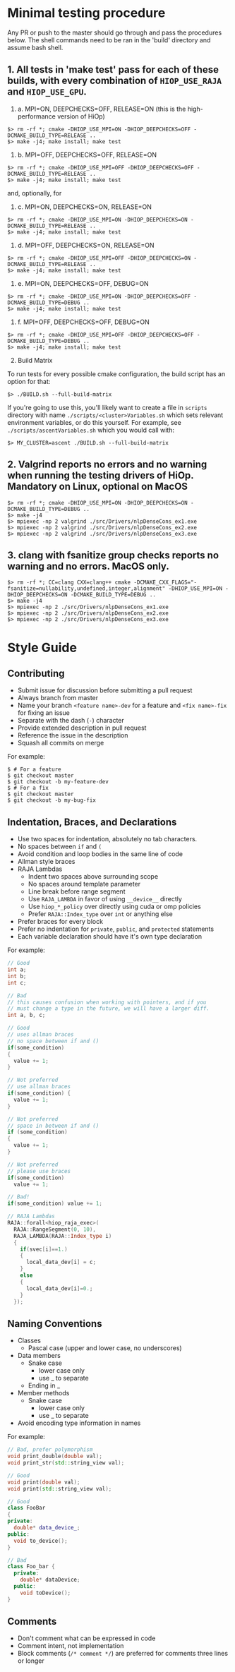 # Minimal testing procedure 
Any PR or push to the master should go through and pass the procedures below. The shell commands need to be ran in the 'build' directory and assume bash shell. 

## 1. All tests in 'make test' pass for each of these builds, with every combination of `HIOP_USE_RAJA` and `HIOP_USE_GPU`.
1. a. MPI=ON, DEEPCHECKS=OFF, RELEASE=ON (this is the high-performance version of HiOp)
```shell
$> rm -rf *; cmake -DHIOP_USE_MPI=ON -DHIOP_DEEPCHECKS=OFF -DCMAKE_BUILD_TYPE=RELEASE ..
$> make -j4; make install; make test
```
1. b. MPI=OFF, DEEPCHECKS=OFF, RELEASE=ON
```shell
$> rm -rf *; cmake -DHIOP_USE_MPI=OFF -DHIOP_DEEPCHECKS=OFF -DCMAKE_BUILD_TYPE=RELEASE ..
$> make -j4; make install; make test
```
and, optionally, for 
1. c. MPI=ON, DEEPCHECKS=ON, RELEASE=ON
```shell
$> rm -rf *; cmake -DHIOP_USE_MPI=ON -DHIOP_DEEPCHECKS=ON -DCMAKE_BUILD_TYPE=RELEASE ..
$> make -j4; make install; make test
```
1. d. MPI=OFF, DEEPCHECKS=ON, RELEASE=ON
```shell
$> rm -rf *; cmake -DHIOP_USE_MPI=OFF -DHIOP_DEEPCHECKS=ON -DCMAKE_BUILD_TYPE=RELEASE ..
$> make -j4; make install; make test
```

1. e. MPI=ON, DEEPCHECKS=OFF, DEBUG=ON 
```shell
$> rm -rf *; cmake -DHIOP_USE_MPI=ON -DHIOP_DEEPCHECKS=OFF -DCMAKE_BUILD_TYPE=DEBUG ..
$> make -j4; make install; make test
```

1. f. MPI=OFF, DEEPCHECKS=OFF, DEBUG=ON
```shell
$> rm -rf *; cmake -DHIOP_USE_MPI=OFF -DHIOP_DEEPCHECKS=OFF -DCMAKE_BUILD_TYPE=DEBUG ..
$> make -j4; make install; make test
```

2. Build Matrix

To run tests for every possible cmake configuration, the build script has an
option for that:

```shell
$> ./BUILD.sh --full-build-matrix
```

If you're going to use this, you'll likely want to create a file in `scripts`
directory with name `./scripts/<cluster>Variables.sh` which sets relevant environment variables, or do this yourself. For example, see `./scripts/ascentVariables.sh` which you would call with:

```shell
$> MY_CLUSTER=ascent ./BUILD.sh --full-build-matrix
```

## 2. Valgrind reports no errors and no warning when running the testing drivers of HiOp. Mandatory on Linux, optional on MacOS
```shell
$> rm -rf *; cmake -DHIOP_USE_MPI=ON -DHIOP_DEEPCHECKS=ON -DCMAKE_BUILD_TYPE=DEBUG ..
$> make -j4
$> mpiexec -np 2 valgrind ./src/Drivers/nlpDenseCons_ex1.exe 
$> mpiexec -np 2 valgrind ./src/Drivers/nlpDenseCons_ex2.exe 
$> mpiexec -np 2 valgrind ./src/Drivers/nlpDenseCons_ex3.exe 
```

## 3. clang with fsanitize group checks reports no warning and no errors. MacOS only.
```shell
$> rm -rf *; CC=clang CXX=clang++ cmake -DCMAKE_CXX_FLAGS="-fsanitize=nullability,undefined,integer,alignment" -DHIOP_USE_MPI=ON -DHIOP_DEEPCHECKS=ON -DCMAKE_BUILD_TYPE=DEBUG ..
$> make -j4 
$> mpiexec -np 2 ./src/Drivers/nlpDenseCons_ex1.exe 
$> mpiexec -np 2 ./src/Drivers/nlpDenseCons_ex2.exe 
$> mpiexec -np 2 ./src/Drivers/nlpDenseCons_ex3.exe 
```

# Style Guide

## Contributing

- Submit issue for discussion before submitting a pull request
- Always branch from master
- Name your branch `<feature name>-dev` for a feature and `<fix name>-fix` for fixing an issue
- Separate with the dash (`-`) character
- Provide extended description in pull request
- Reference the issue in the description
- Squash all commits on merge

For example:
```console
$ # For a feature
$ git checkout master
$ git checkout -b my-feature-dev
$ # For a fix
$ git checkout master
$ git checkout -b my-bug-fix
```

## Indentation, Braces, and Declarations

- Use two spaces for indentation, absolutely no tab characters.
- No spaces between `if` and `(`
- Avoid condition and loop bodies in the same line of code
- Allman style braces
- RAJA Lambdas
  - Indent two spaces above surrounding scope
  - No spaces around template parameter
  - Line break before range segment
  - Use `RAJA_LAMBDA` in favor of using `__device__` directly
  - Use `hiop_*_policy` over directly using cuda or omp policies
  - Prefer `RAJA::Index_type` over `int` or anything else
- Prefer braces for every block
- Prefer no indentation for `private`, `public`, and `protected` statements
- Each variable declaration should have it's own type declaration

For example:

```cpp
// Good
int a;
int b;
int c;

// Bad
// this causes confusion when working with pointers, and if you
// must change a type in the future, we will have a larger diff.
int a, b, c;

// Good
// uses allman braces
// no space between if and ()
if(some_condition)
{
  value += 1;
}

// Not preferred
// use allman braces
if(some_condition) {
  value += 1;
}

// Not preferred
// space in between if and ()
if (some_condition)
{
  value += 1;
}

// Not preferred
// please use braces
if(some_condition)
  value += 1;

// Bad!
if(some_condition) value += 1;

// RAJA Lambdas
RAJA::forall<hiop_raja_exec>(
  RAJA::RangeSegment(0, 10),
  RAJA_LAMBDA(RAJA::Index_type i)
  {
    if(svec[i]==1.)
    {
      local_data_dev[i] = c;
    }
    else
    {
      local_data_dev[i]=0.;
    }
  });

```

## Naming Conventions

- Classes
  - Pascal case (upper and lower case, no underscores)
- Data members
  - Snake case
    - lower case only
    - use _ to separate
  - Ending in _
- Member methods
  - Snake case
    - lower case only
    - use _ to separate
- Avoid encoding type information in names

For example:
```cpp
// Bad, prefer polymorphism
void print_double(double val);
void print_str(std::string_view val);

// Good
void print(double val);
void print(std::string_view val);

// Good
class FooBar
{
private:
  double* data_device_;
public:
  void to_device();
}

// Bad
class Foo_bar {
  private:
    double* dataDevice;
  public:
    void toDevice();
}
```

## Comments

- Don't comment what can be expressed in code
- Comment intent, not implementation
- Block comments (`/* comment */`) are preferred for comments three lines or longer
